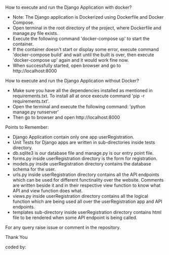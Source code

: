 How to execute and run the Django Application with docker?
- Note: The Django application is Dockerized using Dockerfile and Docker Compose.
- Open terminal in the root directory of the project, where Dockerfile and manage.py file exists.
- Execute the following command 'docker-compose up' to start the container.
- If the container doesn't start or display some error, execute command 'docker-compose build' and wait until the built is over, then execute 'docker-compose up' again and it would work fine now.
- When successfully started, open browser and go to http://localhost:8000

How to execute and run the Django Application without Docker?
- Make sure you have all the dependencies installed as mentioned in requirements.txt. To install all at once execute command 'pip -r requirements.txt'.
- Open the terminal and execute the following command: 'python manage.py runserver'
- Then go to browser and open http://localhost:8000

Points to Remember:
- Django Application contain only one app userRegistration.
- Unit Tests for Django apps are written in sub-directories inside tests directory.
- db.sqlite3 is our database file and manage.py is our entry point file.
- forms.py inside userRegistration directory is the form for registration.
- models.py inside userRegistration directory contains the database schema for the user.
- urls.py inside userRegistration directory contains all the API endpoints which can be used for different functinality over the website. Comments are written beside it and in their respective view function to know what API and view function does what.
- views.py inside userRegistration directory contains all the logical function which are being used all over the userRegistration app and API endpoints.
- templates sub-directory inside userRegistration directory contains html file to be rendered when some API endpoint is being called.

For any query raise issue or comment in the repository.

Thank You

coded by: <Rishabh Mudgal />
